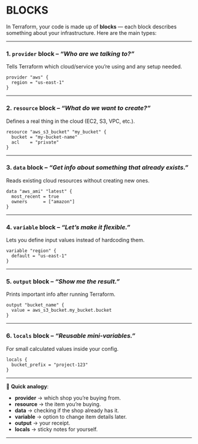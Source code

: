 # BLOCKS 

In Terraform, your code is made up of **blocks** — each block describes something about your infrastructure.
Here are the main types:

---

### **1. `provider` block** – *“Who are we talking to?”*

Tells Terraform which cloud/service you’re using and any setup needed.

```hcl
provider "aws" {
  region = "us-east-1"
}
```

---

### **2. `resource` block** – *“What do we want to create?”*

Defines a real thing in the cloud (EC2, S3, VPC, etc.).

```hcl
resource "aws_s3_bucket" "my_bucket" {
  bucket = "my-bucket-name"
  acl    = "private"
}
```

---

### **3. `data` block** – *“Get info about something that already exists.”*

Reads existing cloud resources without creating new ones.

```hcl
data "aws_ami" "latest" {
  most_recent = true
  owners      = ["amazon"]
}
```

---

### **4. `variable` block** – *“Let’s make it flexible.”*

Lets you define input values instead of hardcoding them.

```hcl
variable "region" {
  default = "us-east-1"
}
```

---

### **5. `output` block** – *“Show me the result.”*

Prints important info after running Terraform.

```hcl
output "bucket_name" {
  value = aws_s3_bucket.my_bucket.bucket
}
```

---

### **6. `locals` block** – *“Reusable mini-variables.”*

For small calculated values inside your config.

```hcl
locals {
  bucket_prefix = "project-123"
}
```

---

📌 **Quick analogy**:

* **provider** → which shop you’re buying from.
* **resource** → the item you’re buying.
* **data** → checking if the shop already has it.
* **variable** → option to change item details later.
* **output** → your receipt.
* **locals** → sticky notes for yourself.

---
